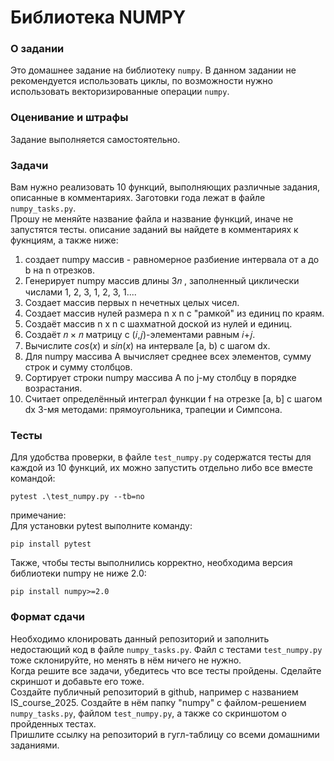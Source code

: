 # Библиотека NUMPY

### О задании
Это домашнее задание на библиотеку `numpy`. В данном задании не рекомендуется использовать циклы, по возможности нужно использовать векторизированные операции `numpy`. 

### Оценивание и штрафы
Задание выполняется самостоятельно. 

### Задачи
Вам нужно реализовать 10 функций, выполняющих различные задания, описанные в комментариях. Заготовки года лежат в файле `numpy_tasks.py`.  
Прошу не меняйте название файла и название функций, иначе не запустятся тесты.
описание заданий вы найдете в комментариях к фукнциям, а также ниже:
1. создает numpy массив - равномерное разбиение интервала от a до b на n отрезков.
2. Генерирует numpy массив длины  3𝑛 , заполненный циклически числами 1, 2, 3, 1, 2, 3, 1....
3. Создает массив первых n нечетных целых чисел.
4. Создает массив нулей размера n x n с "рамкой" из единиц по краям.
5. Создаёт массив n x n с шахматной доской из нулей и единиц.
6. Создаёт 𝑛 × 𝑛  матрицу с (𝑖,𝑗)-элементами равным 𝑖+𝑗.
7. Вычислите $cos(x)$ и $sin(x)$ на интервале [a, b) с шагом dx.
8. Для numpy массива A вычисляет среднее всех элементов, сумму строк и сумму столбцов.
9. Сортирует строки numpy массива A по j-му столбцу в порядке возрастания.
10. Считает определённый интеграл функции f на отрезке [a, b] с шагом dx 3-мя методами: прямоугольника, трапеции и Симпсона.

### Тесты
Для удобства проверки, в файле `test_numpy.py` содержатся тесты для каждой из 10 функций, их можно запустить отдельно либо все вместе командой:  
```
pytest .\test_numpy.py --tb=no
```

примечание:  
Для установки pytest выполните команду:  
```
pip install pytest
```
Также, чтобы тесты выполнились корректно, необходима версия библиотеки numpy не ниже 2.0:
```
pip install numpy>=2.0
```

### Формат сдачи
Необходимо клонировать данный репозиторий и заполнить недостающий код в файле `numpy_tasks.py`. Файл с тестами `test_numpy.py` тоже склонируйте, но менять в нём ничего не нужно.  
Когда решите все задачи, убедитесь что все тесты пройдены. Сделайте скриншот и добавьте его тоже.  
Создайте публичный репозиторий в github, например с названием IS_course_2025. Создайте в нём папку "numpy" c файлом-решением `numpy_tasks.py`, файлом `test_numpy.py`, а также со скриншотом о пройденных тестах.  
Пришлите ссылку на репозиторий в гугл-таблицу со всеми домашними заданиями.  

